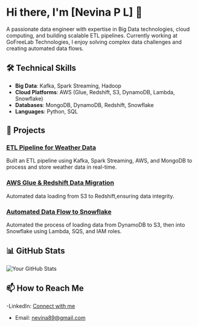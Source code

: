 # Hi there, I'm [Nevina P L] 👋

A passionate data engineer with expertise in Big Data technologies, cloud computing, and building scalable ETL pipelines. Currently working at GoFreeLab Technologies, I enjoy solving complex data challenges and creating automated data flows.



## 🛠️ Technical Skills
- **Big Data**: Kafka, Spark Streaming, Hadoop
- **Cloud Platforms**: AWS (Glue, Redshift, S3, DynamoDB, Lambda, Snowflake)
- **Databases**: MongoDB, DynamoDB, Redshift, Snowflake
- **Languages**: Python, SQL


## 💼 Projects
### [ETL Pipeline for Weather Data](https://github.com/username/weather-etl)
Built an ETL pipeline using Kafka, Spark Streaming, AWS, and MongoDB to process and store weather data in real-time.

### [AWS Glue & Redshift Data Migration](https://github.com/username/snowflake-pipeline)
Automated data loading from S3 to Redshift,ensuring data integrity.

### [Automated Data Flow to Snowflake](https://github.com/username/snowflake-pipeline)
Automated the process of loading data from DynamoDB to S3, then into Snowflake using Lambda, SQS, and IAM roles.

## 📊 GitHub Stats

![Your GitHub Stats](https://github-readme-stats.vercel.app/api?username=yourusername&show_icons=true&theme=radical)

## 📫 How to Reach Me
-LinkedIn: [Connect with me](www.linkedin.com/in/nevina-pl-11d89y)
- Email: [nevina89@gmail.com](mailto:youremail@example.com)

